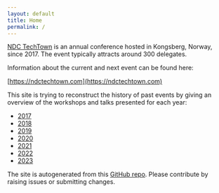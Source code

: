 ```yaml
---
layout: default
title: Home
permalink: /
---
```


[NDC TechTown](https://ndctechtown.com) is an annual conference hosted in Kongsberg, Norway, since 2017. 
The event typically attracts around 300 delegates.

Information about the current and next event can be found here:

  [https://ndctechtown.com](https://ndctechtown.com)

This site is trying to reconstruct the history of past events by giving an overview of the workshops and talks presented for each year:

- [2017](./2017)
- [2018](./2018)
- [2019](./2019)
- [2020](./2020)
- [2021](./2021)
- [2022](./2022)
- [2023](./2023)

The site is autogenerated from this [GitHub repo](https://github.com/olvemaudal/ndctechtownhistory).
Please contribute by raising issues or submitting changes.

